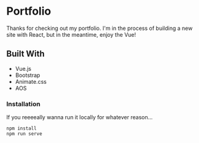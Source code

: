 # Portfolio

Thanks for checking out my portfolio. I'm in the process of building a new site with React, but in the meantime, enjoy the Vue!

## Built With

- Vue.js
- Bootstrap
- Animate.css
- AOS

### Installation

If you reeeeally wanna run it locally for whatever reason...
```
npm install
npm run serve
```



